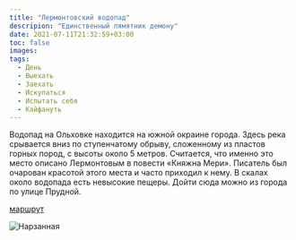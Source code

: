 ```yaml
---
title: "Лермонтовский водопад"
descripion: "Единственный пямятник демону"
date: 2021-07-11T21:32:59+03:00
toc: false
images:
tags:
  - День
  - Выехать
  - Заехать
  - Искупаться
  - Испытать себя
  - Кайфануть
---
```


Водопад на Ольховке находится на южной окраине города. Здесь река срывается вниз по ступенчатому обрыву, сложенному из пластов горных пород, с высоты около 5 метров. Считается, что именно это место описано Лермонтовым в повести &laquo;Княжна Мери&raquo;. Писатель был очарован красотой этого места и часто приходил к нему. В скалах около водопада есть невысокие пещеры. Дойти сюда можно из города по улице Прудной.


[маршрут](https://goo.gl/maps/1EkwhKx9nDzAXjv98)

![Нарзанная](/img/lermontovskiy-vodopad-700x482.jpg)
